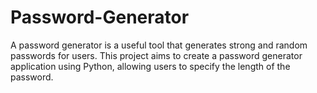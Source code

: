 # Password-Generator
A password generator is a useful tool that generates strong and  random passwords for users. This project aims to create a password generator application using Python, allowing users to  specify the length of the password.
